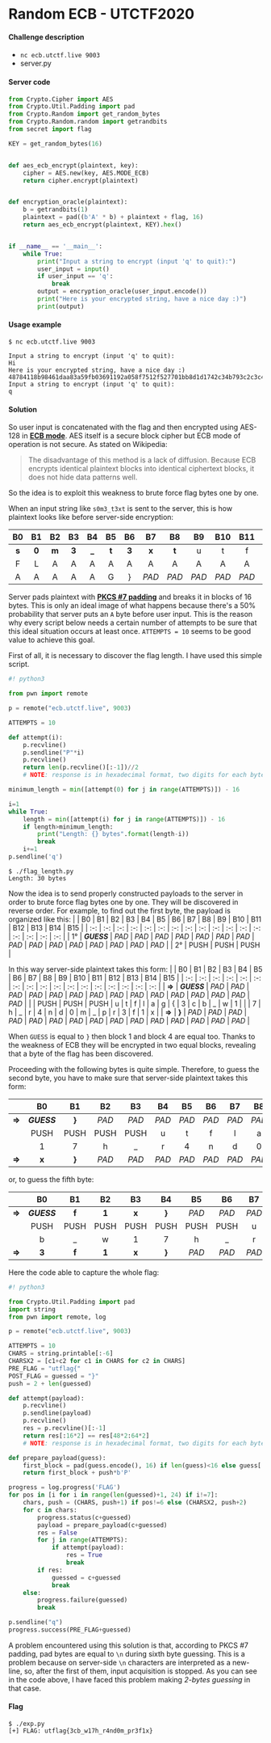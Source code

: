 Random ECB - UTCTF2020
===

#### Challenge description
- `nc ecb.utctf.live 9003`
- server.py

#### Server code
```python
from Crypto.Cipher import AES
from Crypto.Util.Padding import pad
from Crypto.Random import get_random_bytes
from Crypto.Random.random import getrandbits
from secret import flag

KEY = get_random_bytes(16)


def aes_ecb_encrypt(plaintext, key):
    cipher = AES.new(key, AES.MODE_ECB)
    return cipher.encrypt(plaintext)


def encryption_oracle(plaintext):
    b = getrandbits(1)
    plaintext = pad((b'A' * b) + plaintext + flag, 16)
    return aes_ecb_encrypt(plaintext, KEY).hex()


if __name__ == '__main__':
    while True:
        print("Input a string to encrypt (input 'q' to quit):")
        user_input = input()
        if user_input == 'q':
            break
        output = encryption_oracle(user_input.encode())
        print("Here is your encrypted string, have a nice day :)")
        print(output)
```

#### Usage example
```
$ nc ecb.utctf.live 9003

Input a string to encrypt (input 'q' to quit):
Hi
Here is your encrypted string, have a nice day :)
48784118b98461daa83a59fb03691192a058f7512f527701bb8d1d1742c34b793c2c3c4a8ba7472c02aa58df82a424c4
Input a string to encrypt (input 'q' to quit):
q
```

#### Solution
So user input is concatenated with the flag and then encrypted using AES-128 in [**ECB mode**](https://en.wikipedia.org/wiki/Block_cipher_mode_of_operation#Electronic_Codebook_(ECB)).
AES itself is a secure block cipher but ECB mode of operation is not secure.
As stated on Wikipedia:
> The disadvantage of this method is a lack of diffusion. Because ECB encrypts identical plaintext blocks into identical ciphertext blocks, it does not hide data patterns well.

So the idea is to exploit this weakness to brute force flag bytes one by one.

When an input string like `s0m3_t3xt` is sent to the server, this is how plaintext looks like before server-side encryption:

|  B0   |  B1   |  B2   |  B3   |  B4   |  B5   |  B6   |  B7   |  B8   |  B9   |  B10  |  B11  |  B12  |  B13  |  B14  |  B15  |
| :-: | :-: | :-: | :-: | :-: | :-: | :-: | :-: | :-: | :-: | :-: | :-: | :-: | :-: | :-: | :-: |
| **s** | **0** | **m** | **3** | **_** | **t** | **3** | **x** | **t** | u     | t     | f     | l     | a     | g     | {     |
| F     | L     | A     | A     | A     | A     | A     | A     | A     | A     | A     | A     | A     | A     | A     | A     |
| A     | A     | A     | A     | A     | G     | }     | *PAD* | *PAD* | *PAD* | *PAD* | *PAD* | *PAD* | *PAD* | *PAD* | *PAD* |

Server pads plaintext with [**PKCS #7 padding**](https://en.wikipedia.org/wiki/PKCS) and breaks it in blocks of 16 bytes.
This is only an ideal image of what happens because there's a 50% probability that server puts an `A` byte before user input.
This is the reason why every script below needs a certain number of attempts to be sure that this ideal situation occurs at least once. `ATTEMPTS = 10` seems to be good value to achieve this goal.

First of all, it is necessary to discover the flag length.
I have used this simple script.
```python
#! python3

from pwn import remote

p = remote("ecb.utctf.live", 9003)

ATTEMPTS = 10

def attempt(i):
    p.recvline()
    p.sendline("P"*i)
    p.recvline()
    return len(p.recvline()[:-1])//2
    # NOTE: response is in hexadecimal format, two digits for each byte

minimum_length = min([attempt(0) for j in range(ATTEMPTS)]) - 16

i=1
while True:
    length = min([attempt(i) for j in range(ATTEMPTS)]) - 16
    if length>minimum_length:
        print("Length: {} bytes".format(length-i))
        break
    i+=1
p.sendline('q')
```

```
$ ./flag_length.py
Length: 30 bytes
```

Now the idea is to send properly constructed payloads to the server in order to brute force flag bytes one by one.
They will be discovered in reverse order.
For example, to find out the first byte, the payload is organized like this:
|   |  B0   |  B1   |  B2   |  B3   |  B4   |  B5   |  B6   |  B7   |  B8   |  B9   |  B10  |  B11  |  B12  |  B13  |  B14  |  B15  |
| :-: | :-: | :-: | :-: | :-: | :-: | :-: | :-: | :-: | :-: | :-: | :-: | :-: | :-: | :-: | :-: | :-: |
| 1° | ***GUESS*** | *PAD* | *PAD* | *PAD* | *PAD* | *PAD* | *PAD* | *PAD* | *PAD* | *PAD* | *PAD* | *PAD* | *PAD* | *PAD* | *PAD* | *PAD* |
| 2° | PUSH     | PUSH   | PUSH   |

In this way server-side plaintext takes this form:
|   |  B0   |  B1   |  B2   |  B3   |  B4   |  B5   |  B6   |  B7   |  B8   |  B9   |  B10  |  B11  |  B12  |  B13  |  B14  |  B15  |
| :-: | :-: | :-: | :-: | :-: | :-: | :-: | :-: | :-: | :-: | :-: | :-: | :-: | :-: | :-: | :-: | :-: |
| **=>** | ***GUESS*** | *PAD* | *PAD* | *PAD* | *PAD* | *PAD* | *PAD* | *PAD* | *PAD* | *PAD* | *PAD* | *PAD* | *PAD* | *PAD* | *PAD* | *PAD* |
|    | PUSH     | PUSH   | PUSH   | u   | t   | f   | l   | a   | g   | {   | 3   | c   | b   | _   | w   | 1   |
|    | 7     | h   | _   | r   | 4   | n   | d   | 0   | m   | _   | p   | r   | 3   | f   | 1   | x   |
| **=>** | **}** | *PAD* | *PAD* | *PAD* | *PAD* | *PAD* | *PAD* | *PAD* | *PAD* | *PAD* | *PAD* | *PAD* | *PAD* | *PAD* | *PAD* | *PAD* |

When `GUESS` is equal to `}` then block 1 and block 4 are equal too.
Thanks to the weakness of ECB they will be encrypted in two equal blocks, revealing that a byte of the flag has been discovered.

Proceeding with the following bytes is quite simple.
Therefore, to guess the second byte, you have to make sure that server-side plaintext takes this form:

|   |  B0   |  B1   |  B2   |  B3   |  B4   |  B5   |  B6   |  B7   |  B8   |  B9   |  B10  |  B11  |  B12  |  B13  |  B14  |  B15  |
| :-: | :-: | :-: | :-: | :-: | :-: | :-: | :-: | :-: | :-: | :-: | :-: | :-: | :-: | :-: | :-: | :-: |
| **=>** | ***GUESS*** | **}**     | *PAD* | *PAD* | *PAD* | *PAD* | *PAD* | *PAD* | *PAD* | *PAD* | *PAD* | *PAD* | *PAD* | *PAD* | *PAD* | *PAD* |
|  | PUSH        | PUSH  | PUSH  | PUSH  | u     | t     | f     | l     | a     | g     | {     | 3     | c     | b     | _     | w     |
|  | 1           | 7     | h     | _     | r     | 4     | n     | d     | 0     | m     | _     | p     | r     | 3     | f     | 1     |
| **=>** | **x**       | **}** | *PAD* | *PAD* | *PAD* | *PAD* | *PAD* | *PAD* | *PAD* | *PAD* | *PAD* | *PAD* | *PAD* | *PAD* | *PAD* | *PAD* |

or, to guess the fifth byte:

|   |  B0   |  B1   |  B2   |  B3   |  B4   |  B5   |  B6   |  B7   |  B8   |  B9   |  B10  |  B11  |  B12  |  B13  |  B14  |  B15  |
| :-: | :-: | :-: | :-: | :-: | :-: | :-: | :-: | :-: | :-: | :-: | :-: | :-: | :-: | :-: | :-: | :-: |
| **=>** | ***GUESS*** | **f** | **1** | **x** | **}** | *PAD* | *PAD* | *PAD* | *PAD* | *PAD* | *PAD* | *PAD* | *PAD* | *PAD* | *PAD* | *PAD* |
|  | PUSH        | PUSH  | PUSH  | PUSH  | PUSH  | PUSH  | PUSH  | u     | t     | f     | l     | a     | g     | {     | 3     | c     |
|  | b           | _     | w     | 1     | 7     | h     | _     | r     | 4     | n     | d     | 0     | m     | _     | p     | r     |
| **=>** | **3**       | **f** | **1** | **x** | **}** | *PAD* | *PAD* | *PAD* | *PAD* | *PAD* | *PAD* | *PAD* | *PAD* | *PAD* | *PAD* | *PAD* |


Here the code able to capture the whole flag:
```python
#! python3

from Crypto.Util.Padding import pad
import string
from pwn import remote, log

p = remote("ecb.utctf.live", 9003)

ATTEMPTS = 10
CHARS = string.printable[:-6]
CHARSX2 = [c1+c2 for c1 in CHARS for c2 in CHARS]
PRE_FLAG = "utflag{"
POST_FLAG = guessed = "}"
push = 2 + len(guessed)

def attempt(payload):
    p.recvline()
    p.sendline(payload)
    p.recvline()
    res = p.recvline()[:-1]
    return res[:16*2] == res[48*2:64*2]
    # NOTE: response is in hexadecimal format, two digits for each byte

def prepare_payload(guess):
    first_block = pad(guess.encode(), 16) if len(guess)<16 else guess[:16].encode()
    return first_block + push*b'P'

progress = log.progress('FLAG')
for pos in [i for i in range(len(guessed)+1, 24) if i!=7]:
    chars, push = (CHARS, push+1) if pos!=6 else (CHARSX2, push+2)
    for c in chars:
        progress.status(c+guessed)
        payload = prepare_payload(c+guessed)
        res = False
        for j in range(ATTEMPTS):
            if attempt(payload):
                res = True
                break
        if res:
            guessed = c+guessed
            break
    else:
        progress.failure(guessed)
        break

p.sendline("q")
progress.success(PRE_FLAG+guessed)
```

A problem encountered using this solution is that, according to PKCS #7 padding, pad bytes are equal to `\n` during sixth byte guessing.
This is a problem because on server-side `\n` characters are interpreted as a new-line, so, after the first of them, input acquisition is stopped.
As you can see in the code above, I have faced this problem making *2-bytes guessing* in that case.

#### Flag
```
$ ./exp.py
[+] FLAG: utflag{3cb_w17h_r4nd0m_pr3f1x}
```
